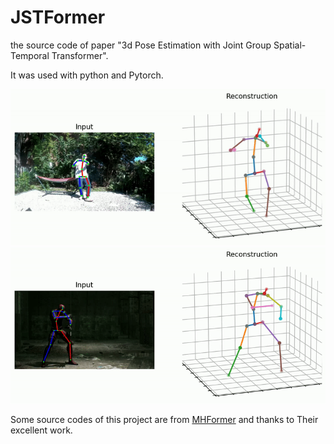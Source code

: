 # JSTFormer
the source code of paper "3d Pose Estimation with Joint Group Spatial-Temporal Transformer".

It was used with python and Pytorch.

![image](https://github.com/AIceDog/JSTFormer/blob/master/figures/output_sample2.gif)
![image](https://github.com/AIceDog/JSTFormer/blob/master/figures/output_sample3.gif)

Some source codes of this project are from [MHFormer](https://github.com/Vegetebird/MHFormer/tree/main) and thanks to Their excellent work.
